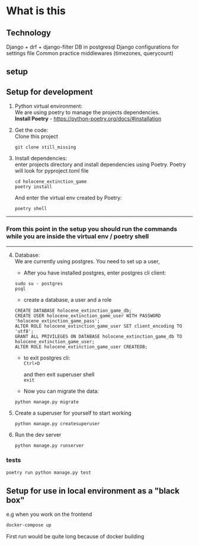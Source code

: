 # What is this

## Technology

Django + drf + django-filter
DB in postgresql
Django configurations for settings file
Common practice middlewares (timezones, querycount)

## setup
## Setup for development

1. Python virtual environment:   
We are using poetry to manage the projects dependencies.   
   **Install Poetry** - https://python-poetry.org/docs/#installation
        

2. Get the code:    
Clone this project    
   ```
   git clone still_missing
   ```
   

3. Install dependencies:    
enter projects directory and install dependencies using Poetry. Poetry will look for pyproject.toml file
    ```
    cd holocene_extinction_game
    poetry install
    ```
   And enter the virtual env created by Poetry:
   ```
   poetry shell
   ```
   
---
### From this point in the setup you should run the commands while you are inside the virtual env / poetry shell 

---

4. Database:    
We are currently using postgres. You need to set up a user,
   * After you have installed postgres, enter postgres cli client:    
   ```
   sudo su - postgres
   psql
   ```
   * create a database, a user and a role
    ```
    CREATE DATABASE holocene_extinction_game_db;
    CREATE USER holocene_extinction_game_user WITH PASSWORD 'holocene_extinction_game_pass';
    ALTER ROLE holocene_extinction_game_user SET client_encoding TO 'utf8';
    GRANT ALL PRIVILEGES ON DATABASE holocene_extinction_game_db TO holocene_extinction_game_user;
    ALTER ROLE holocene_extinction_game_user CREATEDB;
   ```
   * to exit postgres cli:   
   `Ctrl+D`
   
     and then exit superuser shell   
   `exit`
    * Now you can migrate the data:
   ```   
   python manage.py migrate   
   ```   

5. Create a superuser for yourself to start working
    ```
    python manage.py createsuperuser 
   ```

6. Run the dev server
    ```
   python manage.py runserver
   ```
 
### tests

```bash
poetry run python manage.py test
```

## Setup for use in local environment as a "black box"
e.g when you work on the frontend

```bash
docker-compose up
```
First run would be quite long because of docker building

